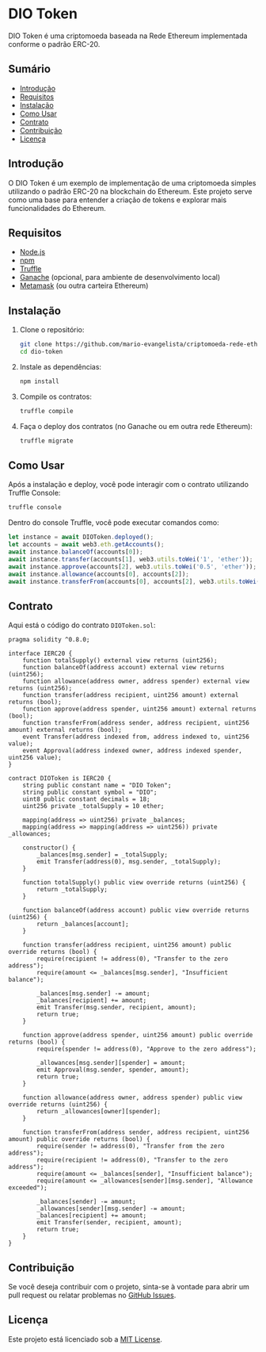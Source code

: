 # DIO Token

DIO Token é uma criptomoeda baseada na Rede Ethereum implementada conforme o padrão ERC-20.

## Sumário

- [Introdução](#introdução)
- [Requisitos](#requisitos)
- [Instalação](#instalação)
- [Como Usar](#como-usar)
- [Contrato](#contrato)
- [Contribuição](#contribuição)
- [Licença](#licença)

## Introdução

O DIO Token é um exemplo de implementação de uma criptomoeda simples utilizando o padrão ERC-20 na blockchain do Ethereum. Este projeto serve como uma base para entender a criação de tokens e explorar mais funcionalidades do Ethereum.

## Requisitos

- [Node.js](https://nodejs.org/)
- [npm](https://www.npmjs.com/)
- [Truffle](https://www.trufflesuite.com/truffle)
- [Ganache](https://www.trufflesuite.com/ganache) (opcional, para ambiente de desenvolvimento local)
- [Metamask](https://metamask.io/) (ou outra carteira Ethereum)

## Instalação

1. Clone o repositório:
   ```sh
   git clone https://github.com/mario-evangelista/criptomoeda-rede-ethereum.git
   cd dio-token
   ```

2. Instale as dependências:
   ```sh
   npm install
   ```

3. Compile os contratos:
   ```sh
   truffle compile
   ```

4. Faça o deploy dos contratos (no Ganache ou em outra rede Ethereum):
   ```sh
   truffle migrate
   ```

## Como Usar

Após a instalação e deploy, você pode interagir com o contrato utilizando Truffle Console:

```sh
truffle console
```

Dentro do console Truffle, você pode executar comandos como:

```js
let instance = await DIOToken.deployed();
let accounts = await web3.eth.getAccounts();
await instance.balanceOf(accounts[0]);
await instance.transfer(accounts[1], web3.utils.toWei('1', 'ether'));
await instance.approve(accounts[2], web3.utils.toWei('0.5', 'ether'));
await instance.allowance(accounts[0], accounts[2]);
await instance.transferFrom(accounts[0], accounts[2], web3.utils.toWei('0.5', 'ether'), { from: accounts[2] });
```

## Contrato

Aqui está o código do contrato `DIOToken.sol`:

```solidity
pragma solidity ^0.8.0;

interface IERC20 {
    function totalSupply() external view returns (uint256);
    function balanceOf(address account) external view returns (uint256);
    function allowance(address owner, address spender) external view returns (uint256);
    function transfer(address recipient, uint256 amount) external returns (bool);
    function approve(address spender, uint256 amount) external returns (bool);
    function transferFrom(address sender, address recipient, uint256 amount) external returns (bool);
    event Transfer(address indexed from, address indexed to, uint256 value);
    event Approval(address indexed owner, address indexed spender, uint256 value);
}

contract DIOToken is IERC20 {
    string public constant name = "DIO Token";
    string public constant symbol = "DIO";
    uint8 public constant decimals = 18;
    uint256 private _totalSupply = 10 ether;

    mapping(address => uint256) private _balances;
    mapping(address => mapping(address => uint256)) private _allowances;

    constructor() {
        _balances[msg.sender] = _totalSupply;
        emit Transfer(address(0), msg.sender, _totalSupply);
    }

    function totalSupply() public view override returns (uint256) {
        return _totalSupply;
    }

    function balanceOf(address account) public view override returns (uint256) {
        return _balances[account];
    }

    function transfer(address recipient, uint256 amount) public override returns (bool) {
        require(recipient != address(0), "Transfer to the zero address");
        require(amount <= _balances[msg.sender], "Insufficient balance");

        _balances[msg.sender] -= amount;
        _balances[recipient] += amount;
        emit Transfer(msg.sender, recipient, amount);
        return true;
    }

    function approve(address spender, uint256 amount) public override returns (bool) {
        require(spender != address(0), "Approve to the zero address");

        _allowances[msg.sender][spender] = amount;
        emit Approval(msg.sender, spender, amount);
        return true;
    }

    function allowance(address owner, address spender) public view override returns (uint256) {
        return _allowances[owner][spender];
    }

    function transferFrom(address sender, address recipient, uint256 amount) public override returns (bool) {
        require(sender != address(0), "Transfer from the zero address");
        require(recipient != address(0), "Transfer to the zero address");
        require(amount <= _balances[sender], "Insufficient balance");
        require(amount <= _allowances[sender][msg.sender], "Allowance exceeded");

        _balances[sender] -= amount;
        _allowances[sender][msg.sender] -= amount;
        _balances[recipient] += amount;
        emit Transfer(sender, recipient, amount);
        return true;
    }
}
```

## Contribuição

Se você deseja contribuir com o projeto, sinta-se à vontade para abrir um pull request ou relatar problemas no [GitHub Issues](https://github.com/seu-usuario/dio-token/issues).

## Licença

Este projeto está licenciado sob a [MIT License](LICENSE).
```
